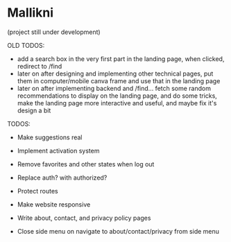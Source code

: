 # Mallikni

(project still under development)

OLD TODOS:

-   add a search box in the very first part in the landing page, when clicked, redirect to /find
-   later on after designing and implementing other technical pages, put them in computer/mobile canva frame and use that in the landing page
-   later on after implementing backend and /find... fetch some random recommendations to display on the landing page, and do some tricks, make the landing page more interactive and useful, and maybe fix it's design a bit

TODOS:

-   Make suggestions real
-   Implement activation system
-   Remove favorites and other states when log out
-   Replace auth? with authorized?
-   Protect routes

-   Make website responsive
-   Write about, contact, and privacy policy pages
-   Close side menu on navigate to about/contact/privacy from side menu
